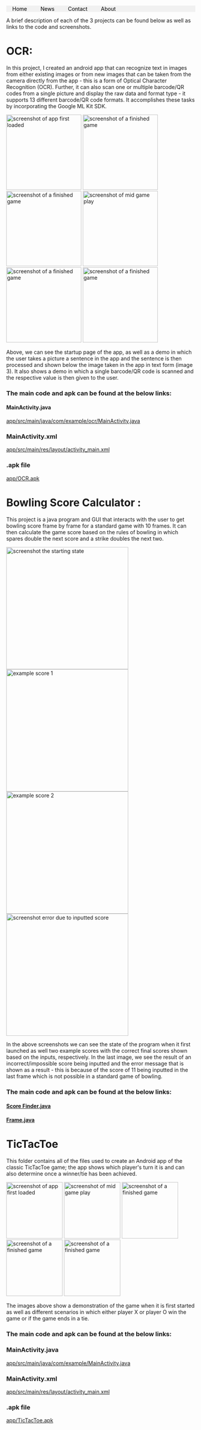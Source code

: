 <style>
  ul {
  list-style-type: none;
  margin: 0;
  padding: 0;
  background-color: #f1f1f1;
}
li {
  display: inline;
}
li a {
  color: #000000;
  padding: 8px 16px;
  text-decoration: none;
}
li a:hover {
  background-color: #00a82a;
  color: white;
}
</style>

<ul>
  <li><a href="default.asp">Home</a></li>
  <li><a href="news.asp">News</a></li>
  <li><a href="contact.asp">Contact</a></li>
  <li><a href="about.asp">About</a></li>
</ul>

A brief description of each of the 3 projects can be found below as well as links to the code and screenshots.

# OCR:
In this project, I created an android app that can recognize text in images from either existing images or from new images that can be taken from the camera directly from the app - this is a form of Optical Character Recognition (OCR). Further, it can also scan one or multiple barcode/QR codes from a single picture and display the raw data and format type - it supports 13 different barcode/QR code formats. It accomplishes these tasks by incorporating the Google ML Kit SDK. 

<p float="left">
  <img src="Screenshots/Screenshot_20220909-014106_OCR.png" alt="screenshot of app first loaded" style="width:200px;">
  <img src="Screenshots/Screenshot_20220909-014226_Camera.png" alt="screenshot of a finished game" style="width:200px;">
  <img src="Screenshots/Screenshot_20220909-014237_OCR.png" alt="screenshot of a finished game" style="width:200px;">
  <img src="Screenshots/Screenshot_20220909-014800_Camera.png" alt="screenshot of mid game play" style="width:200px;">
  <img src="Screenshots/Screenshot_20220909-014652_OCR.png" alt="screenshot of a finished game" style="width:200px;">
  <img src="Screenshots/Screenshot_20220909-014540_OCR.png" alt="screenshot of a finished game" style="width:200px;">
 </p>
 
Above, we can see the startup page of the app, as well as a demo in which the user takes a picture a sentence in the app and the sentence is then processed and shown below the image taken in the app in text form (image 3). It also shows a demo in which a single barcode/QR code is scanned and the respective value is then given to the user.

### The main code and apk can be found at the below links:

#### MainActivity.java
[app/src/main/java/com/example/ocr/MainActivity.java](https://github.com/atorshizi/Personal_Projects/blob/main/OCR/app/src/main/java/com/example/ocr/MainActivity.java)

### MainActivity.xml
[app/src/main/res/layout/activity_main.xml](https://github.com/atorshizi/Personal_Projects/blob/main/OCR/app/src/main/res/layout/activity_main.xml)

### .apk file
[app/OCR.apk](https://github.com/atorshizi/Personal_Projects/blob/main/OCR/app/OCR.apk)


# Bowling Score Calculator :
This project is a java program and GUI that interacts with the user to get bowling score frame by frame for a standard game with 10 frames. It can then calculate the game score based on the rules of bowling in which spares double the next score and a strike doubles the next two. 

<p float="left">
  <img src="Screenshots/Screenshot 2022-09-13 005317.png" alt="screenshot the starting state" style="width:325px;">
  <img src="Screenshots/Screenshot 2022-09-13 005719.png" alt="example score 1" style="width:325px;">
  <img src="Screenshots/Screenshot 2022-09-13 005414.png" alt="example score 2" style="width:325px;">
  <img src="Screenshots/Screenshot 2022-09-13 005620.png" alt="screenshot error due to inputted score" style="width:325px;">
</p>
 
In the above screenshots we can see the state of the program when it first launched as well two example scores with the correct final scores shown based on the inputs, respectively. In the last image, we see the result of an incorrect/impossible score being inputted and the error message that is shown as a result - this is because of the score of 11 being inputted in the last frame which is not possible in a standard game of bowling. 

### The main code and apk can be found at the below links:

#### [Score Finder.java](https://github.com/atorshizi/Personal_Projects/blob/main/Score%20Finder/ScoreFinder.java)

#### [Frame.java](https://github.com/atorshizi/Personal_Projects/blob/main/Score%20Finder/Frame.java)

# TicTacToe
This folder contains all of the files used to create an Android app of the classic TicTacToe game; the app shows which player's turn it is and can also determine once a winner/tie has been achieved. 
<p float="left">
  <img src="Screenshots/Screenshot_20220908-104452_TicTacToe.png" alt="screenshot of app first loaded" style="width:150px;">
  <img src="Screenshots/Screenshot_20220908-104507_TicTacToe.png" alt="screenshot of mid game play" style="width:150px;">
  <img src="Screenshots/Screenshot_20220908-104524_TicTacToe.png" alt="screenshot of a finished game" style="width:150px;">
  <img src="Screenshots/Screenshot_20220908-104536_TicTacToe.png" alt="screenshot of a finished game" style="width:150px;">
  <img src="Screenshots/Screenshot_20220908-104611_TicTacToe.png" alt="screenshot of a finished game" style="width:150px;">
 </p>
 
The images above show a demonstration of the game when it is first started as well as different scenarios in which either player X or player O win the game or if the game ends in a tie. 

### The main code and apk can be found at the below links:

### MainActivity.java
[app/src/main/java/com/example/MainActivity.java](https://github.com/atorshizi/Personal_Projects/blob/main/TicTacToe/app/src/main/java/com/example/TicTacToe/MainActivity.java)

### MainActivity.xml
[app/src/main/res/layout/activity_main.xml](https://github.com/atorshizi/Personal_Projects/blob/main/TicTacToe/app/src/main/res/layout/activity_main.xml)

### .apk file
[app/TicTacToe.apk](https://github.com/atorshizi/Personal_Projects/blob/main/TicTacToe/app/TicTacToe.apk)


